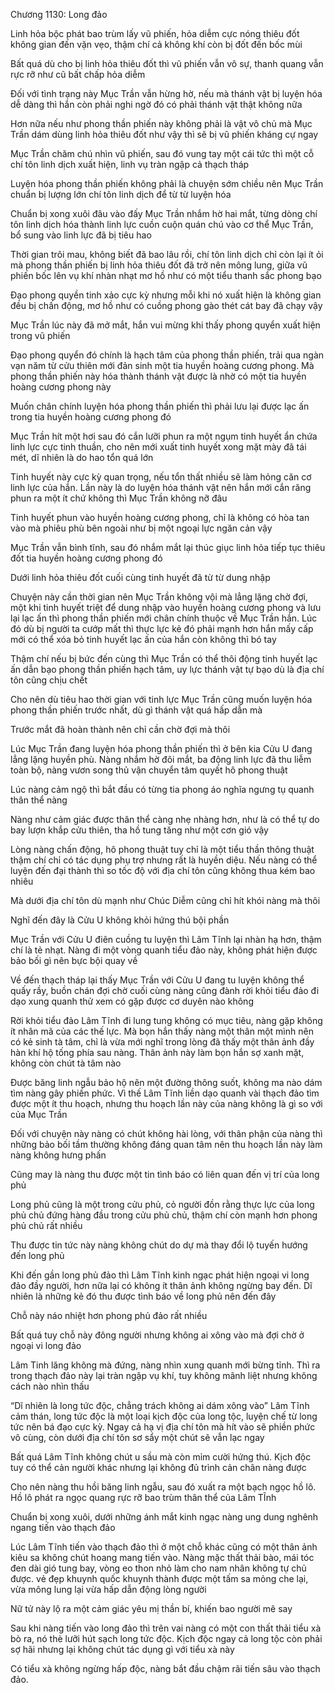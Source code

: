 




Chương 1130: Long đảo


Linh hỏa bộc phát bao trùm lấy vũ phiến, hỏa diễm cực nóng thiêu đốt không gian đến vặn vẹo, thậm chí cả không khí còn bị đốt đến bốc mùi

Bất quá dù cho bị linh hỏa thiêu đốt thì vũ phiến vẫn vô sự, thanh quang vẫn rực rỡ như cũ bất chấp hỏa diễm

Đối với tình trạng này Mục Trần vẫn hừng hờ, nếu mà thánh vật bị luyện hóa dễ dàng thì hắn còn phải nghi ngờ đó có phải thánh vật thật không nữa

Hơn nữa nếu như phong thần phiến này không phải là vật vô chủ mà Mục Trần dám dùng linh hỏa thiêu đốt như vậy thì sẽ bị vũ phiến kháng cự ngay

Mục Trần chăm chú nhìn vũ phiến, sau đó vung tay một cái tức thì một cỗ chí tôn linh dịch xuất hiện, linh vụ tràn ngập cả thạch tháp

Luyện hóa phong thần phiến không phải là chuyện sớm chiều nên Mục Trần chuẩn bị lượng lớn chí tôn linh dịch để từ từ luyện hóa

Chuẩn bị xong xuôi đâu vào đấy Mục Trần nhắm hờ hai mắt, từng dòng chí tôn linh dịch hóa thành linh lực cuồn cuộn quán chú vào cơ thể Mục Trần, bổ sung vào linh lực đã bị tiêu hao

Thời gian trôi mau, không biết đã bao lâu rồi, chí tôn linh dịch chỉ còn lại ít ỏi mà phong thần phiến bị linh hỏa thiêu đốt đã trở nên mông lung, giữa vũ phiến bốc lên vụ khí nhàn nhạt mơ hồ như có một tiểu thanh sắc phong bạo

Đạo phong quyền tinh xảo cực kỳ nhưng mỗi khi nó xuất hiện là không gian đều bị chấn động, mơ hồ như có cuồng phong gào thét cát bay đã chạy vậy

Mục Trần lúc này đã mở mắt, hắn vui mừng khi thấy phong quyển xuất hiện trong vũ phiến

Đạo phong quyển đó chính là hạch tâm của phong thần phiến, trải qua ngàn vạn năm từ cửu thiên mới đản sinh một tia huyền hoàng cương phong. Mà phong thần phiến này hóa thành thánh vật được là nhờ có một tia huyền hoàng cương phong này

Muốn chân chính luyện hóa phong thần phiến thì phải lưu lại được lạc ấn trong tia huyền hoàng cương phong đó

Mục Trần hít một hơi sau đó cắn lưỡi phun ra một ngụm tinh huyết ẩn chứa linh lực cực tinh thuần, cho nên mới xuất tinh huyết xong mặt mày đã tái mét, dĩ nhiên là do hao tổn quá lớn

Tinh huyết này cực kỳ quan trọng, nếu tổn thất nhiều sẽ làm hỏng căn cơ linh lực của hắn. Lần này là do luyện hóa thánh vật nên hắn mới cắn răng phun ra một ít chứ không thì Mục Trần không nỡ đâu

Tinh huyết phun vào huyền hoàng cương phong, chỉ là không có hòa tan vào mà phiêu phù bên ngoài như bị một ngoại lực ngăn cản vậy

Mục Trần vẫn bình tĩnh, sau đó nhắm mắt lại thúc giục linh hỏa tiếp tục thiêu đốt tia huyền hoàng cương phong đó

Dưới linh hỏa thiêu đốt cuối cùng tinh huyết đã từ từ dung nhập

Chuyện này cần thời gian nên Mục Trần không vội mà lẳng lặng chờ đợi, một khi tinh huyết triệt để dung nhập vào huyền hoàng cương phong và lưu lại lạc ấn thì phong thần phiến mới chân chính thuộc về Mục Trần hắn. Lúc đó dù bị người ta cướp mất thì thực lực kẻ đó phải mạnh hơn hắn mấy cấp mới có thể xóa bỏ tinh huyết lạc ấn của hắn còn không thì bó tay

Thậm chí nếu bị bức đến cùng thì Mục Trần có thể thôi động tinh huyết lạc ấn dẫn bạo phong thần phiến hạch tâm, uy lực thánh vật tự bạo dù là địa chí tôn cũng chịu chết

Cho nên dù tiêu hao thời gian với tinh lực Mục Trần cũng muốn luyện hóa phong thần phiến trước nhất, dù gì thánh vật quá hấp dẫn mà

Trước mắt đã hoàn thành nên chỉ cần chờ đợi mà thôi

Lúc Mục Trần đang luyện hóa phong thần phiến thì ở bên kia Cửu U đang lẳng lặng huyền phù. Nàng nhắm hờ đôi mắt, ba động linh lực đã thu liễm toàn bộ, nàng vươn song thủ vận chuyển tâm quyết hô phong thuật

Lúc nàng cảm ngộ thì bắt đầu có từng tia phong áo nghĩa ngưng tụ quanh thân thể nàng

Nàng như cảm giác được thân thể càng nhẹ nhàng hơn, như là có thể tự do bay lượn khắp cửu thiên, tha hồ tung tăng như một cơn gió vậy

Lòng nàng chấn động, hô phong thuật tuy chỉ là một tiểu thần thông thuật thậm chí chỉ có tác dụng phụ trợ nhưng rất là huyền diệu. Nếu nàng có thể luyện đến đại thành thì so tốc độ với địa chí tôn cũng không thua kém bao nhiêu

Mà dưới địa chí tôn dù mạnh như Chúc Diễm cũng chỉ hít khói nàng mà thôi

Nghĩ đến đây là Cửu U không khỏi hứng thú bội phần

Mục Trần với Cửu U điên cuồng tu luyện thì Lâm Tĩnh lại nhàn hạ hơn, thậm chí là tẻ nhạt. Nàng đi một vòng quanh tiểu đảo này, không phát hiện được bảo bối gì nên bực bội quay về

Về đến thạch tháp lại thấy Mục Trần với Cửu U đang tu luyện không thể quấy rầy, buồn chán đợi chờ cuối cùng nàng cũng đành rời khỏi tiểu đảo đi dạo xung quanh thử xem có gặp được cơ duyên nào không

Rời khỏi tiểu đảo Lâm Tĩnh đi lung tung không có mục tiêu, nàng gặp không ít nhân mã của các thế lực. Mà bọn hắn thấy nàng một thân một mình nên có kẻ sinh tà tâm, chỉ là vừa mới nghĩ trong lòng đã thấy một thân ảnh đầy hàn khí hộ tống phía sau nàng. Thân ảnh này làm bọn hắn sợ xanh mặt, không còn chút tà tâm nào

Được băng linh ngẫu bảo hộ nên một đường thông suốt, không ma nào dám tìm nàng gây phiền phức. Vì thế Lâm Tĩnh liền dạo quanh vài thạch đảo tìm được một ít thu hoạch, nhưng thu hoạch lần này của nàng không là gì so với của Mục Trần

Đối với chuyện này nàng có chút không hài lòng, với thân phận của nàng thì những bảo bối tầm thường không đáng quan tâm nên thu hoạch lần này làm nàng không hưng phấn

Cũng may là nàng thu được một tin tình báo có liên quan đến vị trí của long phủ

Long phủ cũng là một trong cửu phủ, cỏ người đồn rằng thực lực của long phủ chủ đứng hàng đầu trong cửu phủ chủ, thậm chí còn mạnh hơn phong phủ chủ rất nhiều

Thu được tin tức này nàng không chút do dự mà thay đổi lộ tuyến hướng đến long phủ

Khi đến gần long phủ đảo thì Lâm Tĩnh kinh ngạc phát hiện ngoại vi long đảo đầy người, hơn nữa lại có không ít thân ảnh không ngừng bay đến. Dĩ nhiên là những kẻ đó thu được tình báo về long phủ nên đến đây

Chỗ này náo nhiệt hơn phong phủ đảo rất nhiều

Bất quá tuy chỗ này đông người nhưng không ai xông vào mà đợi chờ ở ngoại vi long đảo

Lâm Tinh lăng không mà đứng, nàng nhìn xung quanh mới bừng tỉnh. Thì ra trong thạch đảo này lại tràn ngập vụ khí, tuy không mãnh liệt nhưng không cách nào nhìn thấu

“Dĩ nhiên là long tức độc, chẳng trách không ai dám xông vào” Lâm Tĩnh cảm thán, long tức độc là một loại kịch độc của long tộc, luyện chế từ long tức nên bá đạo cực kỳ. Ngay cả hạ vị địa chí tôn mà hít vào sẽ phiền phức vô cùng, còn dưới địa chí tôn sơ sẩy một chút sẽ vẫn lạc ngay

Bất quá Lâm Tĩnh không chút u sầu mà còn mỉm cười hứng thú. Kịch độc tuy có thể cản người khác nhưng lại không đủ trình cản chân nàng được

Cho nên nàng thu hồi băng linh ngẫu, sau đó xuất ra một bạch ngọc hồ lô. Hồ lô phát ra ngọc quang rực rỡ bao trùm thân thể của Lâm TĨnh

Chuẩn bị xong xuôi, dưới những ánh mắt kinh ngạc nàng ung dung nghênh ngang tiến vào thạch đảo

Lúc Lâm Tĩnh tiến vào thạch đảo thì ở một chỗ khác cũng có một thân ảnh kiêu sa không chút hoang mang tiến vào. Nàng mặc thất thải bào, mái tóc đen dài gió tung bay, vòng eo thon nhỏ làm cho nam nhân không tự chủ được. vẻ đẹp khuynh quốc khuynh thành được một tấm sa mỏng che lại, vừa mông lung lại vừa hấp dẫn động lòng người

Nữ tử này lộ ra một cảm giác yêu mị thần bí, khiến bao người mê say

Sau khi nàng tiến vào long đảo thì trên vai nàng có một con thất thải tiểu xà bò ra, nó thè lưỡi hút sạch long tức độc. Kịch độc ngay cả long tộc còn phải sợ hãi nhưng lại không chút tác dụng gì với tiểu xà này

Có tiểu xà không ngừng hấp độc, nàng bắt đầu chậm rãi tiến sâu vào thạch đảo.





